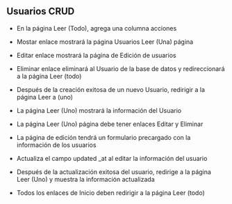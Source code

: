 ## Usuarios CRUD
- En la página Leer (Todo), agrega una columna acciones

- Mostar enlace mostrará la página Usuarios Leer (Una) página

- Editar enlace mostrará la página de Edición de usuarios
- Eliminar enlace eliminará al Usuario de la base de datos y redireccionará a la página Leer (todo)

- Después de la creación exitosa de un nuevo Usuario, redirigir a la página Leer a (uno)

- La página Leer (Uno) mostrará la información del Usuario

- La página Leer (Uno) página debe tener enlaces Editar y Eliminar

- La página de edición tendrá un formulario precargado con la información de los usuarios

- Actualiza el campo updated _at al editar la información del usuario
- Después de la actualización exitosa del usuario, redirige a la página Leer (Uno) y muestra la información actualizada

- Todos los enlaces de Inicio deben redirigir a la página Leer (todo)